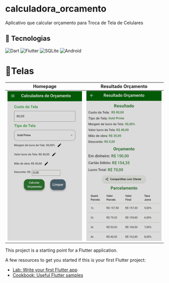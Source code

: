 # calculadora_orcamento

Aplicativo que calcular orçamento para Troca de Tela de Celulares

## 🚀 Tecnologias
![Dart](https://img.shields.io/badge/Dart-0175C2?style=for-the-badge&logo=dart&logoColor=white)
![Flutter](https://img.shields.io/badge/Flutter-02569B?style=for-the-badge&logo=flutter&logoColor=white)
![SQLite](https://img.shields.io/badge/SQLite-000?style=for-the-badge&logo=sqlite&logoColor=07405E)
![Android](https://img.shields.io/badge/Android-3DDC84?style=for-the-badge&logo=android&logoColor=white)

# 📱Telas

| Homepage       | Resultado Orçamento    |
|----------------|---------------|
|![Tela Homepage](https://raw.githubusercontent.com/tonilsonmanoel/calculadora_orcamento/refs/heads/main/assets/previews/homepage.jpg)  | ![Tela Resultado](https://raw.githubusercontent.com/tonilsonmanoel/calculadora_orcamento/refs/heads/main/assets/previews/resultado_orcamento1.jpg) 

This project is a starting point for a Flutter application.

A few resources to get you started if this is your first Flutter project:

- [Lab: Write your first Flutter app](https://docs.flutter.dev/get-started/codelab)
- [Cookbook: Useful Flutter samples](https://docs.flutter.dev/cookbook)
